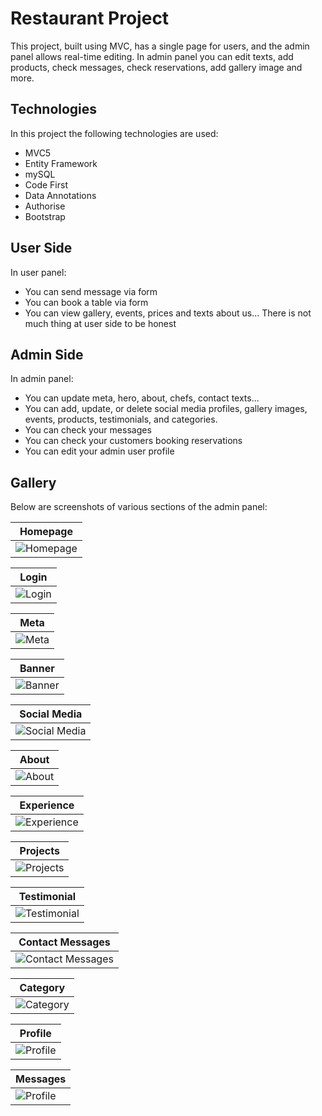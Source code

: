 
# Restaurant Project

This project, built using MVC, has a single page for users, and the admin panel allows real-time editing. In admin panel you can edit texts, add products, check messages, check reservations, add gallery image and more.


## Technologies

In this project the following technologies are used:

- MVC5
- Entity Framework
- mySQL
- Code First
- Data Annotations
- Authorise
- Bootstrap

## User Side

In user panel:
- You can send message via form
- You can book a table via form
- You can view gallery, events, prices and texts about us...
There is not much thing at user side to be honest

## Admin Side

In admin panel:
- You can update meta, hero, about, chefs, contact texts...
- You can add, update, or delete social media profiles, gallery images, events, products, testimonials, and categories.
- You can check your messages
- You can check your customers booking reservations
- You can edit your admin user profile

## Gallery

Below are screenshots of various sections of the admin panel:

| Homepage |
|----------|
| ![Homepage](RestaurantProject/wwwroot/assets/img/project/homepage.png) |

| Login |
|-------|
| ![Login](RestaurantProject/wwwroot/assets/img/project/login.png) |

| Meta |
|------|
| ![Meta](RestaurantProject/wwwroot/assets/img/project/meta.png) |

| Banner |
|--------|
| ![Banner](RestaurantProject/wwwroot/assets/img/project/banner.png) |

| Social Media |
|--------------|
| ![Social Media](RestaurantProject/wwwroot/assets/img/project/socialmedia.png) |

| About |
|-------|
| ![About](RestaurantProject/wwwroot/assets/img/project/about.png) |

| Experience |
|------------|
| ![Experience](RestaurantProject/wwwroot/assets/img/project/experience.png) |

| Projects |
|----------|
| ![Projects](RestaurantProject/wwwroot/assets/img/project/projects.png) |

| Testimonial |
|-------------|
| ![Testimonial](RestaurantProject/wwwroot/assets/img/project/testimonial.png) |

| Contact Messages |
|------------------|
| ![Contact Messages](RestaurantProject/wwwroot/assets/img/project/contact-messages.png) |

| Category |
|----------|
| ![Category](RestaurantProject/wwwroot/assets/img/project/category.png) |

| Profile |
|---------|
| ![Profile](RestaurantProject/wwwroot/assets/img/project/profile.png) |

| Messages |
|---------|
| ![Profile](RestaurantProject/wwwroot/assets/img/project/messages.png) |
